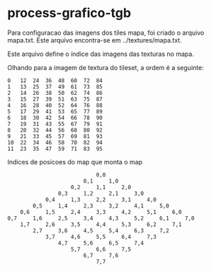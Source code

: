 # process-grafico-tgb

Para configuracao das imagens dos tiles mapa, foi criado o arquivo mapa.txt. Este arquivo encontra-se em ../textures/mapa.txt.

Este arquivo define o índice das imagens das texturas no mapa.

Olhando para a imagem de textura do tileset, a ordem é a seguinte:
```
0	12	24	36	48	60	72	84
1	13	25	37	49	61	73	85
2	14	26	38	50	62	74	86
3	15	27	39	51	63	75	87
4	16	28	40	52	64	76	88
5	17	29	41	53	65	77	89
6	18	30	42	54	66	78	90
7	19	31	43	55	67	79	91
8	20	32	44	56	68	80	92
9	21	33	45	57	69	81	93
10	22	34	46	58	70	82	94
11	23	35	47	59	71	83	95
```

Indices de posicoes do map que monta o map
```
							0,0							
						0,1		1,0						
					0,2		1,1		2,0					
				0,3		1,2		2,1		3,0				
			0,4		1,3		2,2		3,1		4,0			
		0,5		1,4		2,3		3,2		4,1		5,0		
	0,6		1,5		2,4		3,3		4,2		5,1		6,0	
0,7		1,6		2,5		3,4		4,3		5,2		6,1		7,0
	1,7		2,6		3,5		4,4		5,3		6,2		7,1	
		2,7		3,6		4,5		5,4		6,3		7,2		
			3,7		4,6		5,5		6,4		7,3			
				4,7		5,6		6,5		7,4				
					5,7		6,6		7,5					
						6,7		7,6						
							7,7							
```